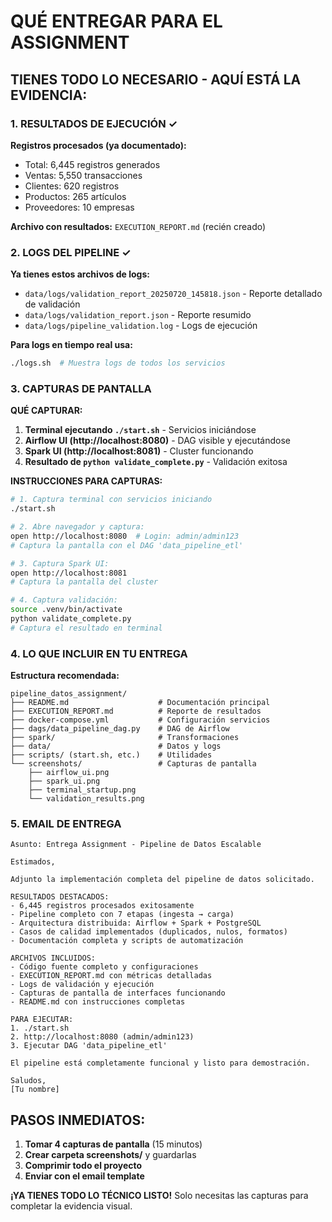# QUÉ ENTREGAR PARA EL ASSIGNMENT

## TIENES TODO LO NECESARIO - AQUÍ ESTÁ LA EVIDENCIA:

### 1. RESULTADOS DE EJECUCIÓN ✓

**Registros procesados (ya documentado):**
- Total: 6,445 registros generados
- Ventas: 5,550 transacciones  
- Clientes: 620 registros
- Productos: 265 artículos
- Proveedores: 10 empresas

**Archivo con resultados:** `EXECUTION_REPORT.md` (recién creado)

### 2. LOGS DEL PIPELINE ✓

**Ya tienes estos archivos de logs:**
- `data/logs/validation_report_20250720_145818.json` - Reporte detallado de validación
- `data/logs/validation_report.json` - Reporte resumido
- `data/logs/pipeline_validation.log` - Logs de ejecución

**Para logs en tiempo real usa:**
```bash
./logs.sh  # Muestra logs de todos los servicios
```

### 3. CAPTURAS DE PANTALLA 

**QUÉ CAPTURAR:**

1. **Terminal ejecutando `./start.sh`** - Servicios iniciándose
2. **Airflow UI (http://localhost:8080)** - DAG visible y ejecutándose  
3. **Spark UI (http://localhost:8081)** - Cluster funcionando
4. **Resultado de `python validate_complete.py`** - Validación exitosa

**INSTRUCCIONES PARA CAPTURAS:**

```bash
# 1. Captura terminal con servicios iniciando
./start.sh

# 2. Abre navegador y captura:
open http://localhost:8080  # Login: admin/admin123
# Captura la pantalla con el DAG 'data_pipeline_etl'

# 3. Captura Spark UI:
open http://localhost:8081
# Captura la pantalla del cluster

# 4. Captura validación:
source .venv/bin/activate
python validate_complete.py
# Captura el resultado en terminal
```

### 4. LO QUE INCLUIR EN TU ENTREGA

**Estructura recomendada:**
```
pipeline_datos_assignment/
├── README.md                    # Documentación principal
├── EXECUTION_REPORT.md          # Reporte de resultados
├── docker-compose.yml           # Configuración servicios
├── dags/data_pipeline_dag.py    # DAG de Airflow
├── spark/                       # Transformaciones
├── data/                        # Datos y logs
├── scripts/ (start.sh, etc.)    # Utilidades
└── screenshots/                 # Capturas de pantalla
    ├── airflow_ui.png
    ├── spark_ui.png
    ├── terminal_startup.png
    └── validation_results.png
```

### 5. EMAIL DE ENTREGA

```
Asunto: Entrega Assignment - Pipeline de Datos Escalable

Estimados,

Adjunto la implementación completa del pipeline de datos solicitado.

RESULTADOS DESTACADOS:
- 6,445 registros procesados exitosamente
- Pipeline completo con 7 etapas (ingesta → carga)
- Arquitectura distribuida: Airflow + Spark + PostgreSQL
- Casos de calidad implementados (duplicados, nulos, formatos)
- Documentación completa y scripts de automatización

ARCHIVOS INCLUIDOS:
- Código fuente completo y configuraciones
- EXECUTION_REPORT.md con métricas detalladas
- Logs de validación y ejecución
- Capturas de pantalla de interfaces funcionando
- README.md con instrucciones completas

PARA EJECUTAR:
1. ./start.sh
2. http://localhost:8080 (admin/admin123)
3. Ejecutar DAG 'data_pipeline_etl'

El pipeline está completamente funcional y listo para demostración.

Saludos,
[Tu nombre]
```

## PASOS INMEDIATOS:

1. **Tomar 4 capturas de pantalla** (15 minutos)
2. **Crear carpeta screenshots/** y guardarlas
3. **Comprimir todo el proyecto**
4. **Enviar con el email template**

**¡YA TIENES TODO LO TÉCNICO LISTO!** Solo necesitas las capturas para completar la evidencia visual.
